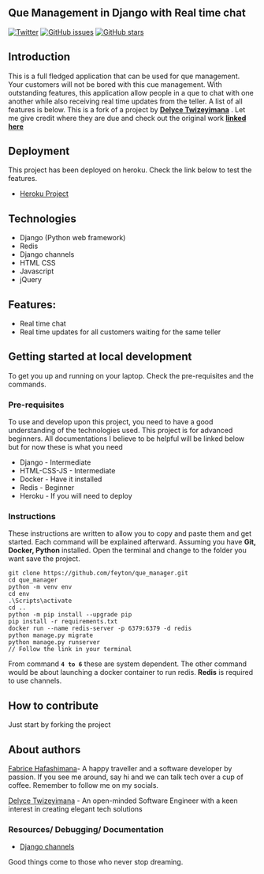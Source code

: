 ## Que Management in Django with Real time chat
[![Twitter](https://img.shields.io/twitter/url?style=social&url=https%3A%2F%2Ftwitter.com%2Ffeytonf)](https://twitter.com/intent/tweet?text=Wow:&url=https%3A%2F%2Fgithub.com%2Ffeyton%2Fque_manager) [![GitHub issues](https://img.shields.io/github/issues/feyton/que_manager)](https://github.com/feyton/que_manager/issues) [![GitHub stars](https://img.shields.io/github/stars/feyton/que_manager)](https://github.com/feyton/que_manager/stargazers)

## Introduction
This is a full fledged application that can be used for que management. Your customers will not be bored with this cue management.
With outstanding features, this application allow people in a que to chat with one another while also receiving real time updates from the teller. A list of all features is below. This is a fork of a project by **[Delyce Twizeyimana](https://github.com/Delyc)** . Let me give credit where they are due and check out the original work **[linked here](https://github.com/Delyc/customer_queue_management_django)**

## Deployment
This project has been deployed on heroku. Check the link below to test the features.
- [Heroku Project](https://customer-que-management.herokuapp.com)

## Technologies
- Django (Python web framework)
- Redis
- Django channels
- HTML CSS 
- Javascript
- jQuery

## Features:
- Real time chat 
- Real time updates for all customers waiting for the same teller
## Getting started at local development
To get you up and running on your laptop. Check the pre-requisites and the commands.
### Pre-requisites
To use and develop upon this project, you need to have a good understanding of the technologies used. This project is for advanced beginners. All documentations I believe to be helpful will be linked below but for now these is what you need
- Django - Intermediate
- HTML-CSS-JS - Intermediate
- Docker - Have it installed
- Redis - Beginner
- Heroku - If you will need to deploy

### Instructions
These instructions are written to allow you to copy and paste them and get started. Each command will be explained afterward.
Assuming you have **Git, Docker, Python** installed. Open the terminal and change to the folder you want save the project.
```
git clone https://github.com/feyton/que_manager.git
cd que_manager
python -m venv env
cd env
.\Scripts\activate
cd ..
python -m pip install --upgrade pip
pip install -r requirements.txt
docker run --name redis-server -p 6379:6379 -d redis
python manage.py migrate
python manage.py runserver
// Follow the link in your terminal
```
From command **`4 to 6`** these are system dependent. 
The other command would be about launching a docker container to run redis. **Redis** is required to use channels.

## How to contribute
Just start by forking the project

## About authors
[Fabrice Hafashimana](https://github.com/feyton)- A happy traveller and a software developer by passion. If you see me around, say hi and we can talk tech over a cup of coffee. 
Remember to follow me on my socials.

[Delyce Twizeyimana](https://github.com/delyc) - An open-minded Software Engineer with a keen interest in creating elegant tech solutions

### Resources/ Debugging/ Documentation
- [Django channels](https://channels.readthedocs.io/en/stable/)

<footer>

Good things come to those who never stop dreaming.

</footer>

